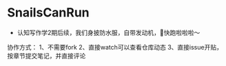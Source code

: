# SnailsCanRun


- 认知写作学2期后续，我们身披防水服，自带发动机，🐌快跑啦啦啦～

协作方式：
1、不需要fork
2、直接watch可以查看仓库动态
3、直接issue开贴，按章节提交笔记，并直接评论 
